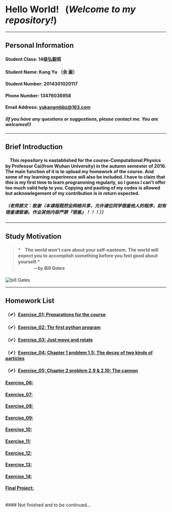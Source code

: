 # **Hello World!** &nbsp; (***Welcome to my repository!***)
***
## **Personal Information**
#### Student Class: 14级弘毅班 
#### Student Name: Kang Yu （余 康）
#### Student Number: 2014301020117
#### Phone Number: 13476036958
#### Email Address: yukangmbbz@163.com
#### *(If you have any questions or suggestions, please contact me. You are welcomed!)*
***
## **Brief Introduction**
#### 　This repository is eastablished for the course-**Computational Physics** by Professor Cai(from Wuhan University) in the autumn semester of 2016. The main function of it is to upload my homework of the course. And some of my learning experirence will also be included. I have to claim that this is my first time to learn programming regularly, so I guess I can't offer too much valid help to you. Copying and pasting of my codes is allowed but acknowlegement of my contribution is in return expected.
##### （老师原文：致谢（本课程既然全网络共享，允许诸位同学借鉴他人的程序，如有借鉴请致谢。作业其他内容严禁『借鉴』！！！））
***
## **Study Motivation**
> #### *　The world won't care about your self-easteem. The world will expect you to accomplish something before you feel good about yourself.*　　　　　　　　　　　　　　　　　　　　　　　　　　　　　　　        　　－*by* ***Bill Gates***

![bill Gates](https://github.com/yukangnineteen/computational_physics_N2014301020117/blob/master/Exercise-1/Bill%20Gates%20image.jpg)
***
## **Homework List**
#### （✔）[Exercise_01: Preparations for the course](https://github.com/yukangnineteen/computational_physics_N2014301020117/blob/master/Exercise-1/exercise-1.md)
#### （✔）[Exercise_02: Thr first python program](https://github.com/yukangnineteen/computational_physics_N2014301020117/blob/master/Exercise-2/exercise-2.md)
#### （✔）[Exercise_03: Just move and rotate](https://github.com/yukangnineteen/computational_physics_N2014301020117/blob/master/Exercise-3/exercise-3.md)
#### （✔）[Exercise_04: Chapter 1 problem 1.5: The decay of two kinds of particles](https://github.com/yukangnineteen/computational_physics_N2014301020117/blob/master/Exercise-4/exercise-4.md)
#### （✔）[Exercise_05: Chapter 2 problem 2.9 & 2.10: The cannon](https://github.com/yukangnineteen/computational_physics_N2014301020117/blob/master/Exercise-5/exercise-5.md)
#### [Exercise_06:](https://)
#### [Exercise_07:](https://)
#### [Exercise_08:](https://)
#### [Exercise_09:](https://)
#### [Exercise_10:](https://)
#### [Exercise_11:](https://)
#### [Exercise_12:](https://)
#### [Exercise_13:](https://)
#### [Exercise_14:](https://)
#### [Final Project:](https://)
<br />
#### Not finished and to be continued...
